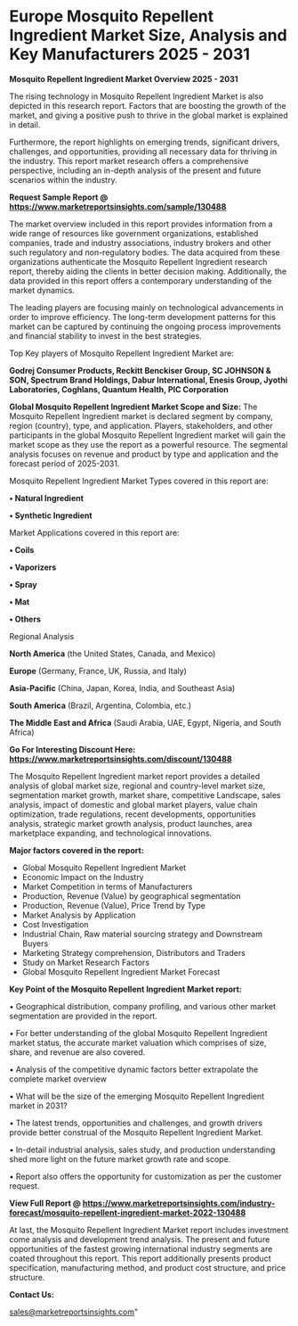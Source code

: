 # Europe Mosquito Repellent Ingredient Market Size, Analysis and Key Manufacturers 2025 - 2031

<Strong> Mosquito Repellent Ingredient Market Overview 2025 - 2031</strong>

The rising technology in Mosquito Repellent Ingredient Market is also depicted in this research report. Factors that are boosting the growth of the market, and giving a positive push to thrive in the global market is explained in detail.

Furthermore, the report highlights on emerging trends, significant drivers, challenges, and opportunities, providing all necessary data for thriving in the industry. This report market research offers a comprehensive perspective, including an in-depth analysis of the present and future scenarios within the industry.

<strong>Request Sample Report @ <a href=https://www.marketreportsinsights.com/sample/130488>https://www.marketreportsinsights.com/sample/130488</a></strong>

The market overview included in this report provides information from a wide range of resources like government organizations, established companies, trade and industry associations, industry brokers and other such regulatory and non-regulatory bodies. The data acquired from these organizations authenticate the Mosquito Repellent Ingredient research report, thereby aiding the clients in better decision making. Additionally, the data provided in this report offers a contemporary understanding of the market dynamics.

The leading players are focusing mainly on technological advancements in order to improve efficiency. The long-term development patterns for this market can be captured by continuing the ongoing process improvements and financial stability to invest in the best strategies.

Top Key players of Mosquito Repellent Ingredient Market are:

<strong>Godrej Consumer Products, Reckitt Benckiser Group, SC JOHNSON & SON, Spectrum Brand Holdings, Dabur International, Enesis Group, Jyothi Laboratories, Coghlans, Quantum Health, PIC Corporation</strong>

<strong><b>Global Mosquito Repellent Ingredient Market Scope and Size:</b></strong>
The Mosquito Repellent Ingredient market is declared segment by company, region (country), type, and application. Players, stakeholders, and other participants in the global Mosquito Repellent Ingredient market will gain the market scope as they use the report as a powerful resource. The segmental analysis focuses on revenue and product by type and application and the forecast period of 2025-2031.

Mosquito Repellent Ingredient Market Types covered in this report are:

<strong>• Natural Ingredient

• Synthetic Ingredient</strong>

Market Applications covered in this report are:

<strong>• Coils

• Vaporizers

• Spray

• Mat

• Others</strong> 

Regional Analysis

<strong>North America</strong> (the United States, Canada, and Mexico)

<strong>Europe</strong> (Germany, France, UK, Russia, and Italy)

<strong>Asia-Pacific</strong> (China, Japan, Korea, India, and Southeast Asia)

<strong>South America</strong> (Brazil, Argentina, Colombia, etc.)

<strong>The Middle East and Africa</strong> (Saudi Arabia, UAE, Egypt, Nigeria, and South Africa)

<strong>Go For Interesting Discount Here: <a href=https://www.marketreportsinsights.com/discount/130488>https://www.marketreportsinsights.com/discount/130488</a></strong>

The Mosquito Repellent Ingredient market report provides a detailed analysis of global market size, regional and country-level market size, segmentation market growth, market share, competitive Landscape, sales analysis, impact of domestic and global market players, value chain optimization, trade regulations, recent developments, opportunities analysis, strategic market growth analysis, product launches, area marketplace expanding, and technological innovations.

<strong><b>Major factors covered in the report:</b></strong>
<ul>
  <li>Global Mosquito Repellent Ingredient Market </li>
  <li>Economic Impact on the Industry</li>
  <li>Market Competition in terms of Manufacturers</li>
  <li>Production, Revenue (Value) by geographical segmentation</li>
  <li>Production, Revenue (Value), Price Trend by Type</li>
  <li>Market Analysis by Application</li>
  <li>Cost Investigation</li>
  <li>Industrial Chain, Raw material sourcing strategy and Downstream Buyers</li>
  <li>Marketing Strategy comprehension, Distributors and Traders</li>
  <li>Study on Market Research Factors</li>
  <li>Global Mosquito Repellent Ingredient Market Forecast</li>
</ul>

<strong><b>Key Point of the Mosquito Repellent Ingredient Market report:</b></strong>

• Geographical distribution, company profiling, and various other market segmentation are provided in the report.

• For better understanding of the global Mosquito Repellent Ingredient market status, the accurate market valuation which comprises of size, share, and revenue are also covered.

• Analysis of the competitive dynamic factors better extrapolate the complete market overview

• What will be the size of the emerging Mosquito Repellent Ingredient market in 2031?

• The latest trends, opportunities and challenges, and growth drivers provide better construal of the Mosquito Repellent Ingredient Market.

• In-detail industrial analysis, sales study, and production understanding shed more light on the future market growth rate and scope.

• Report also offers the opportunity for customization as per the customer request.

<strong><b>View Full Report @ <a href=https://www.marketreportsinsights.com/industry-forecast/mosquito-repellent-ingredient-market-2022-130488>https://www.marketreportsinsights.com/industry-forecast/mosquito-repellent-ingredient-market-2022-130488</a></b></strong>


At last, the Mosquito Repellent Ingredient Market report includes investment come analysis and development trend analysis. The present and future opportunities of the fastest growing international industry segments are coated throughout this report. This report additionally presents product specification, manufacturing method, and product cost structure, and price structure.

<strong>Contact Us:</strong>

sales@marketreportsinsights.com"
